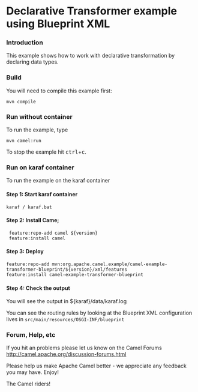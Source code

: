 # Declarative Transformer example using Blueprint XML


### Introduction

This example shows how to work with declarative transformation by declaring data types.

### Build

You will need to compile this example first:

	mvn compile

### Run without container

To run the example, type

	mvn camel:run

To stop the example hit <kbd>ctrl</kbd>+<kbd>c</kbd>.

### Run on karaf container

To run the example on the karaf container

#### Step 1: Start karaf container

    karaf / karaf.bat

#### Step 2: Install Came;

     feature:repo-add camel ${version}
     feature:install camel

#### Step 3: Deploy

    feature:repo-add mvn:org.apache.camel.example/camel-example-transformer-blueprint/${version}/xml/features
    feature:install camel-example-transformer-blueprint

#### Step 4: Check the output

You will see the output in ${karaf}/data/karaf.log

You can see the routing rules by looking at the Blueprint XML configuration lives in
`src/main/resources/OSGI-INF/blueprint`

### Forum, Help, etc

If you hit an problems please let us know on the Camel Forums
	<http://camel.apache.org/discussion-forums.html>

Please help us make Apache Camel better - we appreciate any feedback you may
have.  Enjoy!


The Camel riders!
